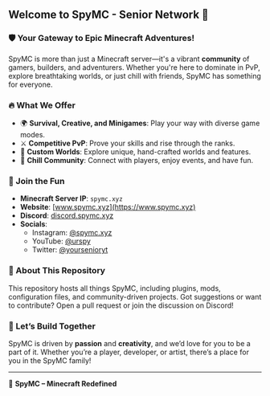 ## Welcome to SpyMC - Senior Network 👋  

### 🛡️ Your Gateway to Epic Minecraft Adventures!  

SpyMC is more than just a Minecraft server—it's a vibrant **community** of gamers, builders, and adventurers. Whether you're here to dominate in PvP, explore breathtaking worlds, or just chill with friends, SpyMC has something for everyone.  

### 🔥 What We Offer  
- 🌍 **Survival, Creative, and Minigames**: Play your way with diverse game modes.  
- ⚔️ **Competitive PvP**: Prove your skills and rise through the ranks.  
- 🎨 **Custom Worlds**: Explore unique, hand-crafted worlds and features.  
- 💬 **Chill Community**: Connect with players, enjoy events, and have fun.  

### 🚀 Join the Fun  
- **Minecraft Server IP**: `spymc.xyz`  
- **Website**: [www.spymc.xyz](https://www.spymc.xyz)  
- **Discord**: [discord.spymc.xyz](https://discord.spymc.xyz)  
- **Socials**:  
  - Instagram: [@spymc.xyz](https://www.instagram.com/spymc.xyz)  
  - YouTube: [@urspy](https://www.youtube.com/@urspy)  
  - Twitter: [@yoursenioryt](https://twitter.com/yoursenioryt)  

### 📂 About This Repository  
This repository hosts all things SpyMC, including plugins, mods, configuration files, and community-driven projects. Got suggestions or want to contribute? Open a pull request or join the discussion on Discord!  

### 🌟 Let’s Build Together  
SpyMC is driven by **passion** and **creativity**, and we’d love for you to be a part of it. Whether you’re a player, developer, or artist, there’s a place for you in the SpyMC family!  

---

👑 **SpyMC – Minecraft Redefined**  

